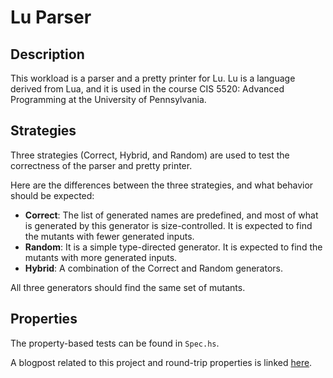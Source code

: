 # Lu Parser

## Description
This workload is a parser and a pretty printer for Lu. Lu is a language
derived from Lua, and it is used in the course CIS 5520: Advanced Programming
at the University of Pennsylvania.

## Strategies
Three strategies (Correct, Hybrid, and Random) are used to test the
correctness of the parser and pretty printer.

Here are the differences between the three strategies, and what behavior
should be expected:

- **Correct**: The list of generated names are predefined, and most of what
is generated by this generator is size-controlled. It is expected to
find the mutants with fewer generated inputs.
- **Random**: It is a simple type-directed generator. It is expected to
find the mutants with more generated inputs.
- **Hybrid**: A combination of the Correct and Random generators.

All three generators should find the same set of mutants.

## Properties
The property-based tests can be found in `Spec.hs`.

A blogpost related to this project and round-trip properties is linked [here](https://www.cis.upenn.edu/~plclub/blog/2023-12-07-round-trip-properties/).